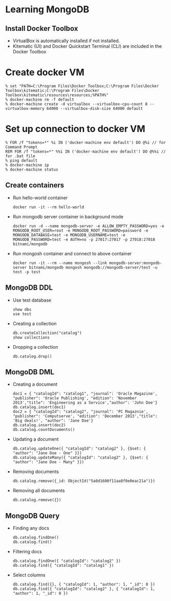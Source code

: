# Learning MongoDB

## Install Docker Toolbox
  * VirtualBox is automatically installed if not installed.
  * Kitematic (UI) and Docker Quickstart Terminal (CLI) are included in the Docker Toolbox

  # Create docker VM
```
% set "PATH=C:\Program Files\Docker Toolbox;C:\Program Files\Docker Toolbox\kitematic;C:\Program Files\Docker Toolbox\kitematic\resources\resources;%PATH%"
% docker-machine rm -f default
% docker-machine create -d virtualbox --virtualbox-cpu-count 8 --virtualbox-memory 64000 --virtualbox-disk-size 64000 default
```

  # Set up connection to docker VM
```
% FOR /f "tokens=*" %i IN ('docker-machine env default') DO @%i // for Command Prompt
REM FOR /f "tokens=*" %%i IN ('docker-machine env default') DO @%%i // for .bat file
% ping default
% docker-machine ip
% docker-machine status
```

## Create containers
  * Run hello-world container

	```
	docker run -it --rm hello-world
	```

  * Run mongodb server container in background mode
  	```
  	docker run -d --name mongodb-server -e ALLOW_EMPTY_PASSWORD=yes -e MONGODB_ROOT_USER=root -e MONGODB_ROOT_PASSWORD=password -e MONGODB_DATABASE=test -e MONGODB_USERNAME=test -e MONGODB_PASSWORD=test -e AUTH=no -p 27017:27017 -p 27018:27018 bitnami/mongodb	
  	```
  
  * Run mongosh container and connect to above container
  	```
	docker run -it --rm --name mongosh --link mongodb-server:mongodb-server bitnami/mongodb mongosh mongodb://mongodb-server/test -u test -p test
	```

## MongoDB DDL
  * Use test database
	```
	show dbs
	use test
	```

  * Creating a collection
	```
	db.createCollection("catalog")
	show collections
	```

  * Dropping a collection
	```
    db.catalog.drop()
	```

## MongoDB DML

  * Creating a document
	```
    doc1 = { "catalogId": "catalog1", "journal": 'Oracle Magazine', "publisher": 'Oracle Publishing', "edition": 'November 2013',"title": 'Engineering as a Service',"author": 'John Doe'}
    db.catalog.insert(doc1)
    doc2 = { "catalogId": "catalog2", "journal": 'PC Magaznie', "publisher": 'Computserve', "edition": 'December 2013',"title": 'Big deals!', "author": 'Jane Doe'}
    db.catalog.insert(doc2)
    db.catalog.countDocuments()
	```

  * Updating a document
	```
    db.catalog.updateOne({ "catalogId": "catalog2" }, {$set: { "author": "Jane Doe - One" }})
    db.catalog.updateMany({ "catalogId": "catalog2" }, {$set: { "author": "Jane Doe - Many" }})
	```

  * Removing documents
	```
	db.catalog.remove({_id: ObjectId("5a0d1600f11aa8f0e0eac21a")})
	```

  * Removing all documents
	```
    db.catalog.remove({})
	```

## MongoDB Query
  * Finding any docs
	```
    db.catalog.findOne()
	db.catalog.find()
	```
  
  * Filtering docs
	```
	db.catalog.findOne({ "catalogId": "catalog2" })
	db.catalog.find({ "catalogId": "catalog1" })
	```

  * Select columns
	```
    db.catalog.find({}, { "catalogId": 1, "author": 1, "_id": 0 })
    db.catalog.find({ "catalogId": "catalog2" }, { "catalogId": 1, "author": 1, "_id": 0 })
	```
